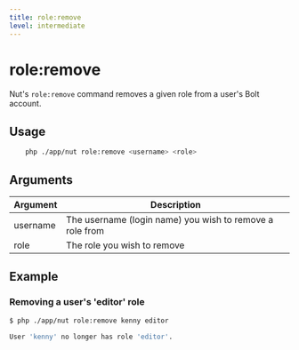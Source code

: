 ```yaml
---
title: role:remove
level: intermediate
---
```

role:remove
===========

Nut's `role:remove` command removes a given role from a user's Bolt account.

## Usage

```bash
    php ./app/nut role:remove <username> <role>
```


## Arguments

| Argument | Description |
|----------|-------------|
| username | The username (login name) you wish to remove a role from
| role     | The role you wish to remove


## Example

### Removing a user's 'editor' role


```bash
$ php ./app/nut role:remove kenny editor

User 'kenny' no longer has role 'editor'.
```

